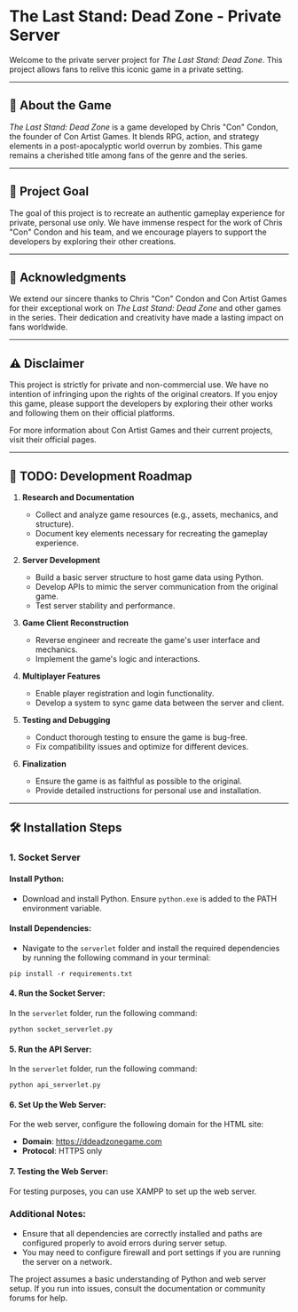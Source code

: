 # The Last Stand: Dead Zone - Private Server

Welcome to the private server project for *The Last Stand: Dead Zone*. This project allows fans to relive this iconic game in a private setting.

---

## 📖 About the Game

*The Last Stand: Dead Zone* is a game developed by Chris "Con" Condon, the founder of Con Artist Games. It blends RPG, action, and strategy elements in a post-apocalyptic world overrun by zombies. This game remains a cherished title among fans of the genre and the series.

---

## 🎯 Project Goal

The goal of this project is to recreate an authentic gameplay experience for private, personal use only. We have immense respect for the work of Chris "Con" Condon and his team, and we encourage players to support the developers by exploring their other creations.

---

## 🙏 Acknowledgments

We extend our sincere thanks to Chris "Con" Condon and Con Artist Games for their exceptional work on *The Last Stand: Dead Zone* and other games in the series. Their dedication and creativity have made a lasting impact on fans worldwide.

---

## ⚠️ Disclaimer

This project is strictly for private and non-commercial use. We have no intention of infringing upon the rights of the original creators. If you enjoy this game, please support the developers by exploring their other works and following them on their official platforms.

For more information about Con Artist Games and their current projects, visit their official pages.

---

## 📝 TODO: Development Roadmap

1. **Research and Documentation**
   - Collect and analyze game resources (e.g., assets, mechanics, and structure).
   - Document key elements necessary for recreating the gameplay experience.

2. **Server Development**
   - Build a basic server structure to host game data using Python.
   - Develop APIs to mimic the server communication from the original game.
   - Test server stability and performance.

3. **Game Client Reconstruction**
   - Reverse engineer and recreate the game's user interface and mechanics.
   - Implement the game's logic and interactions.

4. **Multiplayer Features**
   - Enable player registration and login functionality.
   - Develop a system to sync game data between the server and client.

5. **Testing and Debugging**
   - Conduct thorough testing to ensure the game is bug-free.
   - Fix compatibility issues and optimize for different devices.

6. **Finalization**
   - Ensure the game is as faithful as possible to the original.
   - Provide detailed instructions for personal use and installation.

---

## 🛠️ Installation Steps

### 1. Socket Server

#### Install Python:
- Download and install Python. Ensure `python.exe` is added to the PATH environment variable.

#### Install Dependencies:
- Navigate to the `serverlet` folder and install the required dependencies by running the following command in your terminal:

```
pip install -r requirements.txt
```

#### 4. Run the Socket Server:
In the `serverlet` folder, run the following command:

```
python socket_serverlet.py
```

#### 5. Run the API Server:
In the `serverlet` folder, run the following command:

```
python api_serverlet.py
```

#### 6. Set Up the Web Server:
For the web server, configure the following domain for the HTML site:

- **Domain**: https://ddeadzonegame.com
- **Protocol**: HTTPS only

#### 7. Testing the Web Server:
For testing purposes, you can use XAMPP to set up the web server.

### Additional Notes:
- Ensure that all dependencies are correctly installed and paths are configured properly to avoid errors during server setup.
- You may need to configure firewall and port settings if you are running the server on a network.

The project assumes a basic understanding of Python and web server setup. If you run into issues, consult the documentation or community forums for help.